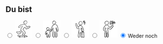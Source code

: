 ## Du bist

<label class="container">
  <input type="radio" name="radio" onclick="updateList2()" value="Jugendlicher">
  <img id="Jugendlicher" width="48" height="48" src="images/Jugendlicher.png">
</label>
<label class="container">
  <input type="radio" name="radio" onclick="updateList2()" value="Eltern">
  <img id="Eltern" width="48" height="48" src="images/Eltern.png">
</label>
<label class="container">
  <input type="radio" name="radio" onclick="updateList2()" value="Neu_in_Hsh">
  <img id="Neu_in_Hsh" width="48" height="48" src="images/Neu_in_Hsh.png">
</label>
<label class="container">
  <input type="radio" name="radio" onclick="updateList2()" value="Senior">
  <img id="Senior" width="48" height="48" src="images/Senior.png">
</label>
<label class="container">
  <input type="radio" name="radio" onclick="updateList2()" value="Startauswahl" checked="checked">
  <span class="checkmark"></span>
  Weder noch
</label>
<br>
<div id="list_">
</div>

<script type="text/javascript">
  window.onload = function() { 
    windowOnLoad();
  }
</script>
